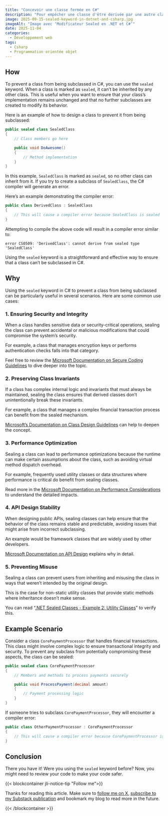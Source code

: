 ```yaml
---
title: "Concevoir une classe fermée en C#"
description: "Pour empêcher une classe d'être derivée par une autre classe en C#, vous pouvez utiliser un mot-clé. Voyons lequel, comment l'utiliser et pourquoi."
image: 2025-09-15-sealed-keyword-in-dotnet-and-csharp.jpg
imageAlt: "Image avec ‘Modificateur Sealed en .NET et C#’"
date: 2025-11-04
categories:
  - Développement web
tags:
  - Csharp
  - Programmation orientée objet
---
```


## How

To prevent a class from being subclassed in C#, you can use the `sealed` keyword. When a class is marked as `sealed`, it can’t be inherited by any other class. This is useful when you want to ensure that your class’s implementation remains unchanged and that no further subclasses are created to modify its behavior.

Here is an example of how to design a class to prevent it from being subclassed:

```csharp
public sealed class SealedClass
{
    // Class members go here

    public void DoAwesome()
    {
        // Method implementation
    }
}

```

In this example, `SealedClass` is marked as `sealed`, so no other class can inherit from it. If you try to create a subclass of `SealedClass`, the C# compiler will generate an error.

Here’s an example demonstrating the compiler error:

```csharp
public class DerivedClass : SealedClass
{
    // This will cause a compiler error because SealedClass is sealed
}

```

Attempting to compile the above code will result in a compiler error similar to:

```
error CS0509: 'DerivedClass': cannot derive from sealed type 'SealedClass'
```

Using the `sealed` keyword is a straightforward and effective way to ensure that a class can’t be subclassed in C#.

## Why

Using the `sealed` keyword in C# to prevent a class from being subclassed can be particularly useful in several scenarios. Here are some common use cases:

### 1. **Ensuring Security and Integrity**

When a class handles sensitive data or security-critical operations, sealing the class can prevent accidental or malicious modifications that could compromise the system’s security.

For example, a class that manages encryption keys or performs authentication checks falls into that category.

Feel free to review the [Microsoft Documentation on Secure Coding Guidelines](https://docs.microsoft.com/en-us/dotnet/standard/security/secure-coding-guidelines) to dive deeper into the topic.

### 2. **Preserving Class Invariants**

If a class has complex internal logic and invariants that must always be maintained, sealing the class ensures that derived classes don’t unintentionally break these invariants.

For example, a class that manages a complex financial transaction process can benefit from the sealed mechanism.

[Microsoft’s Documentation on Class Design Guidelines](https://docs.microsoft.com/en-us/dotnet/standard/design-guidelines/class-design) can help to deepen the concept.

### 3. **Performance Optimization**

Sealing a class can lead to performance optimizations because the runtime can make certain assumptions about the class, such as avoiding virtual method dispatch overhead.

For example, frequently used utility classes or data structures where performance is critical do benefit from sealing classes.

Read more in the [Microsoft Documentation on Performance Considerations](https://docs.microsoft.com/en-us/dotnet/framework/performance/performance-tips) to understand the detailed impacts.

### 4. **API Design Stability**

When designing public APIs, sealing classes can help ensure that the behavior of the class remains stable and predictable, avoiding issues that might arise from incorrect subclassing.

An example would be framework classes that are widely used by other developers.

[Microsoft Documentation on API Design](https://docs.microsoft.com/en-us/dotnet/standard/design-guidelines/) explains why in detail.

### 5. **Preventing Misuse**

Sealing a class can prevent users from inheriting and misusing the class in ways that weren’t intended by the original design.

This is the case for non-static utility classes that provide static methods where inheritance doesn’t make sense.

You can read “[.NET Sealed Classes - Example 2: Utility Classes](https://www.compilenrun.com/docs/framework/dotnet/net-object-oriented-programming/net-sealed-classes/)” to verify this.

## Example Scenario

Consider a class `CorePaymentProcessor` that handles financial transactions. This class might involve complex logic to ensure transactional integrity and security. To prevent any subclass from potentially compromising these aspects, the class can be sealed:

```csharp
public sealed class CorePaymentProcessor
{
    // Members and methods to process payments securely

    public void ProcessPayment(decimal amount)
    {
        // Payment processing logic
    }
}
```

If someone tries to subclass `CorePaymentProcessor`, they will encounter a compiler error:

```csharp
public class OtherPaymentProcessor : CorePaymentProcessor
{
    // This will cause a compiler error because CorePaymentProcessor is sealed
}
```

## Conclusion

There you have it! Were you using the `sealed` keyword before? Now, you might need to review your code to make your code safer.

{{< blockcontainer jli-notice-tip "Follow me">}}

Thanks for reading this article. Make sure to [follow me on X](https://x.com/LitzlerJeremie), [subscribe to my Substack publication](https://iamjeremie.substack.com/) and bookmark my blog to read more in the future.

{{< /blockcontainer >}}
